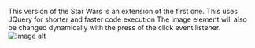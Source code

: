 This version of the Star Wars is an extension of the first one.
This uses JQuery for shorter and faster code execution
The image element will also be changed dynamically with the press of the click event listener.
![image alt](image_url)
